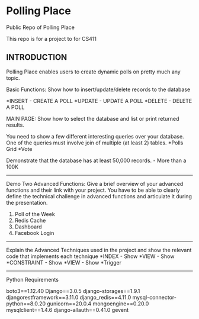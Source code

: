 # Polling Place
Public Repo of Polling Place

This repo is for a project to for CS411 

INTRODUCTION
------------------------------------------------------
Polling Place enables users to create dynamic polls on pretty much any topic. 

Basic Functions:
Show how to insert/update/delete records to the database

*INSERT - CREATE A POLL 
*UPDATE - UPDATE A POLL 
*DELETE - DELETE A POLL 

MAIN PAGE:
Show how to select the database and list or print returned results. 

You need to show a few different interesting queries over your database. 
One of the queries must involve join of multiple (at least 2) tables.
*Polls Grid
*Vote 


Demonstrate that the database has at least 50,000 records. - More than a 100K

--------------------------------------------------------------
Demo Two Advanced Functions: 
Give a brief overview of your advanced functions and their link with your project. 
You have to be able to clearly define the technical challenge in advanced functions and articulate it during the presentation.
1. Poll of the Week
2. Redis Cache 
3. Dashboard
4. Facebook Login

----------------------------------------------
Explain the Advanced Techniques used in the project and show the relevant code that implements each technique
*INDEX - Show
*VIEW - Show
*CONSTRAINT - Show
*VIEW - Show 
*Trigger

------------------------------------------------
Python Requirements

boto3==1.12.40
Django==3.0.5
django-storages==1.9.1
djangorestframework==3.11.0
django_redis==4.11.0
mysql-connector-python==8.0.20
gunicorn==20.0.4
mongoengine==0.20.0
mysqlclient==1.4.6
django-allauth==0.41.0
gevent
